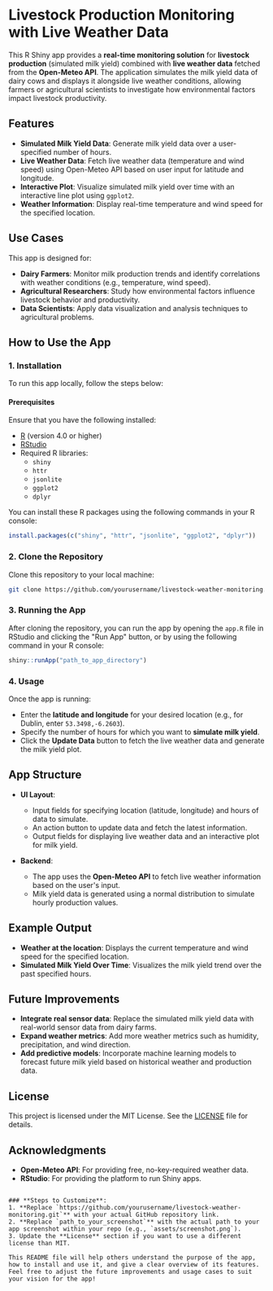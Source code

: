 
# Livestock Production Monitoring with Live Weather Data

This R Shiny app provides a **real-time monitoring solution** for **livestock production** (simulated milk yield) combined with **live weather data** fetched from the **Open-Meteo API**. The application simulates the milk yield data of dairy cows and displays it alongside live weather conditions, allowing farmers or agricultural scientists to investigate how environmental factors impact livestock productivity.

## Features

- **Simulated Milk Yield Data**: Generate milk yield data over a user-specified number of hours.
- **Live Weather Data**: Fetch live weather data (temperature and wind speed) using Open-Meteo API based on user input for latitude and longitude.
- **Interactive Plot**: Visualize simulated milk yield over time with an interactive line plot using `ggplot2`.
- **Weather Information**: Display real-time temperature and wind speed for the specified location.

## Use Cases

This app is designed for:
- **Dairy Farmers**: Monitor milk production trends and identify correlations with weather conditions (e.g., temperature, wind speed).
- **Agricultural Researchers**: Study how environmental factors influence livestock behavior and productivity.
- **Data Scientists**: Apply data visualization and analysis techniques to agricultural problems.

## How to Use the App

### 1. Installation

To run this app locally, follow the steps below:

#### Prerequisites

Ensure that you have the following installed:
- [R](https://cran.r-project.org/) (version 4.0 or higher)
- [RStudio](https://www.rstudio.com/products/rstudio/download/)
- Required R libraries:
  - `shiny`
  - `httr`
  - `jsonlite`
  - `ggplot2`
  - `dplyr`

You can install these R packages using the following commands in your R console:

```r
install.packages(c("shiny", "httr", "jsonlite", "ggplot2", "dplyr"))
```

### 2. Clone the Repository

Clone this repository to your local machine:

```bash
git clone https://github.com/yourusername/livestock-weather-monitoring.git
```

### 3. Running the App

After cloning the repository, you can run the app by opening the `app.R` file in RStudio and clicking the "Run App" button, or by using the following command in your R console:

```r
shiny::runApp("path_to_app_directory")
```

### 4. Usage

Once the app is running:
- Enter the **latitude and longitude** for your desired location (e.g., for Dublin, enter `53.3498,-6.2603`).
- Specify the number of hours for which you want to **simulate milk yield**.
- Click the **Update Data** button to fetch the live weather data and generate the milk yield plot.

## App Structure

- **UI Layout**: 
  - Input fields for specifying location (latitude, longitude) and hours of data to simulate.
  - An action button to update data and fetch the latest information.
  - Output fields for displaying live weather data and an interactive plot for milk yield.

- **Backend**:
  - The app uses the **Open-Meteo API** to fetch live weather information based on the user's input.
  - Milk yield data is generated using a normal distribution to simulate hourly production values.

## Example Output

- **Weather at the location**: Displays the current temperature and wind speed for the specified location.
- **Simulated Milk Yield Over Time**: Visualizes the milk yield trend over the past specified hours.



## Future Improvements

- **Integrate real sensor data**: Replace the simulated milk yield data with real-world sensor data from dairy farms.
- **Expand weather metrics**: Add more weather metrics such as humidity, precipitation, and wind direction.
- **Add predictive models**: Incorporate machine learning models to forecast future milk yield based on historical weather and production data.

## License

This project is licensed under the MIT License. See the [LICENSE](LICENSE) file for details.

## Acknowledgments

- **Open-Meteo API**: For providing free, no-key-required weather data.
- **RStudio**: For providing the platform to run Shiny apps.
```

### **Steps to Customize**:
1. **Replace `https://github.com/yourusername/livestock-weather-monitoring.git`** with your actual GitHub repository link.
2. **Replace `path_to_your_screenshot`** with the actual path to your app screenshot within your repo (e.g., `assets/screenshot.png`).
3. Update the **License** section if you want to use a different license than MIT.

This README file will help others understand the purpose of the app, how to install and use it, and give a clear overview of its features. Feel free to adjust the future improvements and usage cases to suit your vision for the app!
